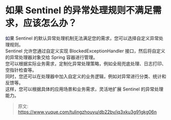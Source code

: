 # 如果 Sentinel 的异常处理规则不满足需求，应该怎么办？

<font style="color:rgb(5, 7, 59);background-color:rgb(253, 253, 254);">如</font>果 Sentinel 的默认异常处理机制无法满足您的需求，您可以选择自定义异常处理规则。  
Sentinel 允许您通过自定义实现 BlockedExceptionHandler 接口，然后将自定义的异常处理器对象交给 Spring 容器进行管理。  
您可以根据实际业务需求，定制化异常处理策略，例如全局兜底处理、日志打印、空指针检查等。  
同时，您还可以在处理器中加入自定义的业务逻辑，例如对异常进行分类、统计和反馈等。  
这样，您可以根据具体的应用场景和业务需求，灵活地扩展 Sentinel 的异常处理能力。



> 原文: <https://www.yuque.com/tulingzhouyu/db22bv/iq3xku3g91gkg06n>
